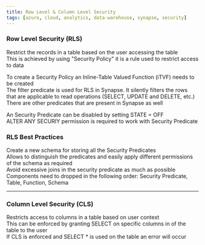 ```yaml
---
title: Row Level & Column Level Security
tags: [azure, cloud, analytics, data-warehouse, synapse, security]
---
```


### Row Level Security (RLS)

Restrict the records in a table based on the user accessing the table  
This is achieved by using "Security Policy" it is a rule used to restrict access to data

To create a Security Policy an Inline-Table Valued Function (iTVF) needs to be created  
The filter predicate is used for RLS in Synapse. It silently filters the rows that are applicable to read operations (SELECT, UPDATE and DELETE, etc.)  
There are other predicates that are present in Synapse as well

An Security Predicate can be disabled by setting STATE = OFF  
ALTER ANY SECURIY permission is required to work with Security Predicate

### RLS Best Practices

Create a new schema for storing all the Security Predicates  
Allows to distinguish the predicates and easily apply different permissions of the schema as required  
Avoid excessive joins in the security predicate as much as possible  
Components need to dropped in the following order: Security Predicate, Table, Function, Schema

---

### Column Level Security (CLS)

Restricts access to columns in a table based on user context  
This can be enforced by granting SELECT on specific columns in of the table to the user  
If CLS is enforced and SELECT * is used on the table an error will occur